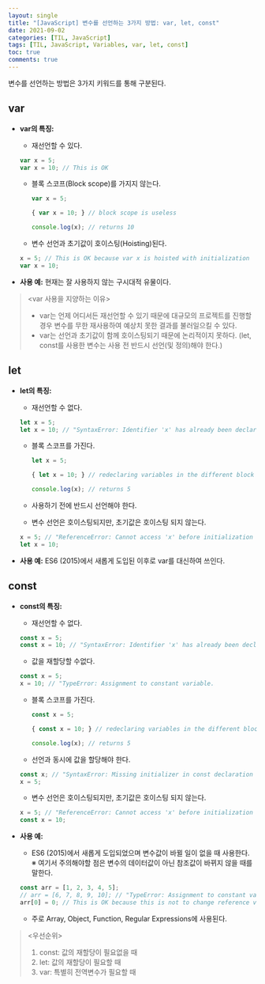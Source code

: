 ```yaml
---
layout: single
title: "[JavaScript] 변수를 선언하는 3가지 방법: var, let, const"
date: 2021-09-02
categories: [TIL, JavaScript]
tags: [TIL, JavaScript, Variables, var, let, const]
toc: true
comments: true
---
```



변수를 선언하는 방법은 3가지 키워드를 통해 구분된다. 

## var
- **var의 특징:**
  - 재선언할 수 있다.
  ```javascript
  var x = 5;
  var x = 10; // This is OK
  ```
  - 블록 스코프(Block scope)를 가지지 않는다.
    ```javascript
    var x = 5;

    { var x = 10; } // block scope is useless

    console.log(x); // returns 10
    ```
  
  - 변수 선언과 초기값이 호이스팅(Hoisting)된다.
  ```javascript
  x = 5; // This is OK because var x is hoisted with initialization
  var x = 10;
  ```
  
- **사용 예:** 현재는 잘 사용하지 않는 구시대적 유물이다.  


> <var 사용을 지양하는 이유>
> - var는 언제 어디서든 재선언할 수 있기 때문에 대규모의 프로젝트를 진행할 경우 변수를 무한 재사용하여 예상치 못한 결과를 불러일으킬 수 있다.
> - var는 선언과 초기값이 함께 호이스팅되기 때문에 논리적이지 못하다. (let, const를 사용한 변수는 사용 전 반드시 선언(및 정의)해야 한다.)


## let
- **let의 특징:** 
  - 재선언할 수 없다.
  ```javascript
  let x = 5;
  let x = 10; // "SyntaxError: Identifier 'x' has already been declared 
  ```
  - 블록 스코프를 가진다.  
    ```javascript
    let x = 5;

    { let x = 10; } // redeclaring variables in the different block scope is fine

    console.log(x); // returns 5
    ```
  
  - 사용하기 전에 반드시 선언해야 한다.
  - 변수 선언은 호이스팅되지만, 초기값은 호이스팅 되지 않는다.
  ```javascript
  x = 5; // "ReferenceError: Cannot access 'x' before initialization
  let x = 10;
  ```

- **사용 예:** ES6 (2015)에서 새롭게 도입된 이후로 var를 대신하여 쓰인다.


## const
- **const의 특징:**
  - 재선언할 수 없다.
  ```javascript
  const x = 5;
  const x = 10; // "SyntaxError: Identifier 'x' has already been declared
  ```
  - 값을 재할당할 수없다.
  ```javascript
  const x = 5;
  x = 10; // "TypeError: Assignment to constant variable.
  ```
  - 블록 스코프를 가진다.  
    ```javascript
    const x = 5;

    { const x = 10; } // redeclaring variables in the different block scope is fine

    console.log(x); // returns 5
    ```
  
  - 선언과 동시에 값을 할당해야 한다.
  ```javascript
  const x; // "SyntaxError: Missing initializer in const declaration
  x = 5;
  ```
  - 변수 선언은 호이스팅되지만, 초기값은 호이스팅 되지 않는다.
  ```javascript
  x = 5; // "ReferenceError: Cannot access 'x' before initialization
  const x = 10;
  ```

- **사용 예:** 
  - ES6 (2015)에서 새롭게 도입되었으며 변수값이 바뀔 일이 없을 때 사용한다.  
  ※ 여기서 주의해야할 점은 변수의 데이터값이 아닌 참조값이 바뀌지 않을 때를 말한다.
  ```javascript
  const arr = [1, 2, 3, 4, 5];
  // arr = [6, 7, 8, 9, 10]; // "TypeError: Assignment to constant variable.
  arr[0] = 0; // This is OK because this is not to change reference value of 'arr'
  ```
  - 주로 Array, Object, Function, Regular Expressions에 사용된다.  


> <우선순위><br/>
> 1. const: 값의 재할당이 필요없을 때<br/>
> 2. let: 값의 재할당이 필요할 때<br/>
> 3. var: 특별히 전역변수가 필요할 때<br/>
